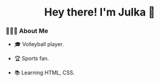 <h1 align="center">Hey there! I'm Julka 👋 </h1>

<div align="left">

<h3> 👨🏻‍💻 About Me </h3>

- :mortar_board: Volleyball player. 

- :trophy: Sports fan.

- :books: Learning HTML, CSS.

</div>


